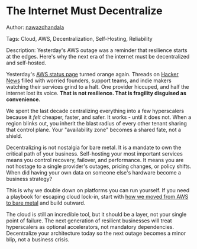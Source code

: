 # The Internet Must Decentralize

Author: [nawazdhandala](https://www.github.com/nawazdhandala)

Tags: Cloud, AWS, Decentralization, Self-Hosting, Reliability

Description: Yesterday's AWS outage was a reminder that resilience starts at the edges. Here's why the next era of the internet must be decentralized and self-hosted.

Yesterday's [AWS status page](https://health.aws.amazon.com/health/status?ts=20251020) turned orange again. Threads on [Hacker News](https://news.ycombinator.com/item?id=45640838) filled with worried founders, support teams, and indie makers watching their services grind to a halt. One provider hiccuped, and half the internet lost its voice. **That is not resilience. That is fragility disguised as convenience.**

We spent the last decade centralizing everything into a few hyperscalers because it *felt* cheaper, faster, and safer. It works - until it does not. When a region blinks out, you inherit the blast radius of every other tenant sharing that control plane. Your "availability zone" becomes a shared fate, not a shield.

Decentralizing is not nostalgia for bare metal. It is a mandate to own the critical path of your business. Self-hosting your most important services means you control recovery, failover, and performance. It means you are not hostage to a single provider's outages, pricing changes, or policy shifts. When did having your own data on someone else's hardware become a business strategy?

This is why we double down on platforms you can run yourself. If you need a playbook for escaping cloud lock-in, start with [how we moved from AWS to bare metal](https://oneuptime.com/blog/post/2023-10-30-moving-from-aws-to-bare-metal/view) and build outward.

The cloud is still an incredible tool, but it should be a layer, not your single point of failure. The next generation of resilient businesses will treat hyperscalers as optional accelerators, not mandatory dependencies. Decentralize your architecture today so the next outage becomes a minor blip, not a business crisis.
